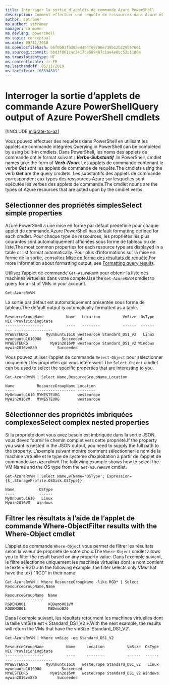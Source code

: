 ```yaml
---
title: Interroger la sortie d’applets de commande Azure PowerShell
description: Comment effectuer une requête de ressources dans Azure et mettre en forme les résultats.
author: sptramer
ms.author: sttramer
manager: carmonm
ms.devlang: powershell
ms.topic: conceptual
ms.date: 09/11/2018
ms.openlocfilehash: b6f0b01fa38ae4484fe9706e739b12b229b57661
ms.sourcegitcommit: bbd3f061cac3417ce588487c1ae4e0bc52c11d6a
ms.translationtype: HT
ms.contentlocale: fr-FR
ms.lasthandoff: 05/11/2019
ms.locfileid: "65534501"
---
```

# <a name="query-output-of-azure-powershell-cmdlets"></a><span data-ttu-id="9e39f-103">Interroger la sortie d’applets de commande Azure PowerShell</span><span class="sxs-lookup"><span data-stu-id="9e39f-103">Query output of Azure PowerShell cmdlets</span></span>

[!INCLUDE [migrate-to-az](../includes/migrate-to-az.md)]

<span data-ttu-id="9e39f-104">Vous pouvez effectuer des requêtes dans PowerShell en utilisant les applets de commande intégrées.</span><span class="sxs-lookup"><span data-stu-id="9e39f-104">Querying in PowerShell can be completed by using built-in cmdlets.</span></span> <span data-ttu-id="9e39f-105">Dans PowerShell, les noms des applets de commande ont le format suivant : **_Verbe-Substantif_** .</span><span class="sxs-lookup"><span data-stu-id="9e39f-105">In PowerShell, cmdlet names take the form of **_Verb-Noun_**.</span></span> <span data-ttu-id="9e39f-106">Les applets de commande contenant le verbe **_Get_** sont les applets de commande de requête.</span><span class="sxs-lookup"><span data-stu-id="9e39f-106">The cmdlets using the verb **_Get_** are the query cmdlets.</span></span> <span data-ttu-id="9e39f-107">Les substantifs des applets de commande correspondent aux types des ressources Azure sur lesquelles sont exécutés les verbes des applets de commande.</span><span class="sxs-lookup"><span data-stu-id="9e39f-107">The cmdlet nouns are the types of Azure resources that are acted upon by the cmdlet verbs.</span></span>

## <a name="select-simple-properties"></a><span data-ttu-id="9e39f-108">Sélectionner des propriétés simples</span><span class="sxs-lookup"><span data-stu-id="9e39f-108">Select simple properties</span></span>

<span data-ttu-id="9e39f-109">Azure PowerShell a une mise en forme par défaut prédéfinie pour chaque applet de commande.</span><span class="sxs-lookup"><span data-stu-id="9e39f-109">Azure PowerShell has default formatting defined for each cmdlet.</span></span> <span data-ttu-id="9e39f-110">Pour chaque type de ressources, les propriétés les plus courantes sont automatiquement affichées sous forme de tableau ou de liste.</span><span class="sxs-lookup"><span data-stu-id="9e39f-110">The most common properties for each resource type are displayed in a table or list format automatically.</span></span> <span data-ttu-id="9e39f-111">Pour plus d’informations sur la mise en forme de la sortie, consultez [Mise en forme des résultats de requête](formatting-output.md).</span><span class="sxs-lookup"><span data-stu-id="9e39f-111">For more information about formatting output, see [Formatting query results](formatting-output.md).</span></span>

<span data-ttu-id="9e39f-112">Utilisez l’applet de commande `Get-AzureRmVM` pour obtenir la liste des machines virtuelles dans votre compte.</span><span class="sxs-lookup"><span data-stu-id="9e39f-112">Use the `Get-AzureRmVM` cmdlet to query for a list of VMs in your account.</span></span>

```azurepowershell-interactive
Get-AzureRmVM
```

<span data-ttu-id="9e39f-113">La sortie par défaut est automatiquement présentée sous forme de tableau.</span><span class="sxs-lookup"><span data-stu-id="9e39f-113">The default output is automatically formatted as a table.</span></span>

```output
ResourceGroupName          Name   Location          VmSize  OsType              NIC ProvisioningState
-----------------          ----   --------          ------  ------              --- -----------------
MYWESTEURG        MyUnbuntu1610 westeurope Standard_DS1_v2   Linux myunbuntu1610980         Succeeded
MYWESTEURG          MyWin2016VM westeurope Standard_DS1_v2 Windows   mywin2016vm880         Succeeded
```

<span data-ttu-id="9e39f-114">Vous pouvez utiliser l’applet de commande `Select-Object` pour sélectionner uniquement les propriétés qui vous intéressent.</span><span class="sxs-lookup"><span data-stu-id="9e39f-114">The `Select-Object` cmdlet can be used to select the specific properties that are interesting to you.</span></span>

```azurepowershell-interactive
Get-AzureRmVM | Select Name,ResourceGroupName,Location
```

```output
Name          ResourceGroupName Location
----          ----------------- --------
MyUnbuntu1610 MYWESTEURG        westeurope
MyWin2016VM   MYWESTEURG        westeurope
```

## <a name="select-complex-nested-properties"></a><span data-ttu-id="9e39f-115">Sélectionner des propriétés imbriquées complexes</span><span class="sxs-lookup"><span data-stu-id="9e39f-115">Select complex nested properties</span></span>

<span data-ttu-id="9e39f-116">Si la propriété dont vous avez besoin est imbriquée dans la sortie JSON, vous devez fournir le chemin complet vers cette propriété.</span><span class="sxs-lookup"><span data-stu-id="9e39f-116">If the property you want is nested in the JSON output, you need to supply the full path to the property.</span></span> <span data-ttu-id="9e39f-117">L’exemple suivant montre comment sélectionner le nom de la machine virtuelle et le type de système d’exploitation à partir de l’applet de commande `Get-AzureRmVM`.</span><span class="sxs-lookup"><span data-stu-id="9e39f-117">The following example shows how to select the VM Name and the OS type from the `Get-AzureRmVM` cmdlet.</span></span>

```azurepowershell-interactive
Get-AzureRmVM | Select Name,@{Name='OSType'; Expression={$_.StorageProfile.OSDisk.OSType}}
```

```output
Name           OSType
----           ------
MyUnbuntu1610   Linux
MyWin2016VM   Windows
```

## <a name="filter-results-with-the-where-object-cmdlet"></a><span data-ttu-id="9e39f-118">Filtrer les résultats à l’aide de l’applet de commande Where-Object</span><span class="sxs-lookup"><span data-stu-id="9e39f-118">Filter results with the Where-Object cmdlet</span></span>

<span data-ttu-id="9e39f-119">L’applet de commande `Where-Object` vous permet de filtrer les résultats selon la valeur de propriété de votre choix.</span><span class="sxs-lookup"><span data-stu-id="9e39f-119">The `Where-Object` cmdlet allows you to filter the result based on any property value.</span></span> <span data-ttu-id="9e39f-120">Dans l’exemple suivant, le filtre sélectionne uniquement les machines virtuelles dont le nom contient le texte « RGD ».</span><span class="sxs-lookup"><span data-stu-id="9e39f-120">In the following example, the filter selects only VMs that have the text "RGD" in their name.</span></span>

```azurepowershell-interactive
Get-AzureRmVM | Where ResourceGroupName -like RGD* | Select ResourceGroupName,Name
```

```output
ResourceGroupName  Name
-----------------  ----
RGDEMO001          KBDemo001VM
RGDEMO001          KBDemo020
```

<span data-ttu-id="9e39f-121">Dans l’exemple suivant, les résultats retournent les machines virtuelles dont la taille vmSize est « Standard_DS1_V2 ».</span><span class="sxs-lookup"><span data-stu-id="9e39f-121">With the next example, the results will return the VMs that have the vmSize 'Standard_DS1_V2'.</span></span>

```azurepowershell-interactive
Get-AzureRmVM | Where vmSize -eq Standard_DS1_V2
```

```output
ResourceGroupName          Name     Location          VmSize  OsType              NIC ProvisioningState
-----------------          ----     --------          ------  ------              --- -----------------
MYWESTEURG        MyUnbuntu1610   westeurope Standard_DS1_v2   Linux myunbuntu1610980         Succeeded
MYWESTEURG          MyWin2016VM   westeurope Standard_DS1_v2 Windows   mywin2016vm880         Succeeded
```